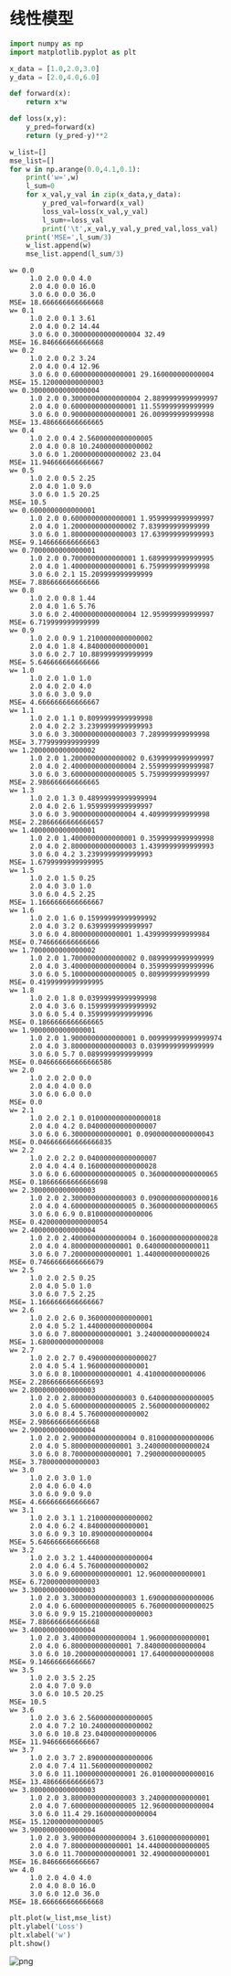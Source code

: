 
# 线性模型


```python
import numpy as np
import matplotlib.pyplot as plt
```


```python
x_data = [1.0,2.0,3.0]
y_data = [2.0,4.0,6.0]
```


```python
def forward(x):
    return x*w
```


```python
def loss(x,y):
    y_pred=forward(x)
    return (y_pred-y)**2
```


```python
w_list=[]
mse_list=[]
for w in np.arange(0.0,4.1,0.1):
    print('w=',w)
    l_sum=0
    for x_val,y_val in zip(x_data,y_data):
        y_pred_val=forward(x_val)
        loss_val=loss(x_val,y_val)
        l_sum+=loss_val
        print('\t',x_val,y_val,y_pred_val,loss_val)
    print('MSE=',l_sum/3)
    w_list.append(w)
    mse_list.append(l_sum/3)
```

    w= 0.0
    	 1.0 2.0 0.0 4.0
    	 2.0 4.0 0.0 16.0
    	 3.0 6.0 0.0 36.0
    MSE= 18.666666666666668
    w= 0.1
    	 1.0 2.0 0.1 3.61
    	 2.0 4.0 0.2 14.44
    	 3.0 6.0 0.30000000000000004 32.49
    MSE= 16.846666666666668
    w= 0.2
    	 1.0 2.0 0.2 3.24
    	 2.0 4.0 0.4 12.96
    	 3.0 6.0 0.6000000000000001 29.160000000000004
    MSE= 15.120000000000003
    w= 0.30000000000000004
    	 1.0 2.0 0.30000000000000004 2.8899999999999997
    	 2.0 4.0 0.6000000000000001 11.559999999999999
    	 3.0 6.0 0.9000000000000001 26.009999999999998
    MSE= 13.486666666666665
    w= 0.4
    	 1.0 2.0 0.4 2.5600000000000005
    	 2.0 4.0 0.8 10.240000000000002
    	 3.0 6.0 1.2000000000000002 23.04
    MSE= 11.946666666666667
    w= 0.5
    	 1.0 2.0 0.5 2.25
    	 2.0 4.0 1.0 9.0
    	 3.0 6.0 1.5 20.25
    MSE= 10.5
    w= 0.6000000000000001
    	 1.0 2.0 0.6000000000000001 1.9599999999999997
    	 2.0 4.0 1.2000000000000002 7.839999999999999
    	 3.0 6.0 1.8000000000000003 17.639999999999993
    MSE= 9.146666666666663
    w= 0.7000000000000001
    	 1.0 2.0 0.7000000000000001 1.6899999999999995
    	 2.0 4.0 1.4000000000000001 6.759999999999998
    	 3.0 6.0 2.1 15.209999999999999
    MSE= 7.886666666666666
    w= 0.8
    	 1.0 2.0 0.8 1.44
    	 2.0 4.0 1.6 5.76
    	 3.0 6.0 2.4000000000000004 12.959999999999997
    MSE= 6.719999999999999
    w= 0.9
    	 1.0 2.0 0.9 1.2100000000000002
    	 2.0 4.0 1.8 4.840000000000001
    	 3.0 6.0 2.7 10.889999999999999
    MSE= 5.646666666666666
    w= 1.0
    	 1.0 2.0 1.0 1.0
    	 2.0 4.0 2.0 4.0
    	 3.0 6.0 3.0 9.0
    MSE= 4.666666666666667
    w= 1.1
    	 1.0 2.0 1.1 0.8099999999999998
    	 2.0 4.0 2.2 3.2399999999999993
    	 3.0 6.0 3.3000000000000003 7.289999999999998
    MSE= 3.779999999999999
    w= 1.2000000000000002
    	 1.0 2.0 1.2000000000000002 0.6399999999999997
    	 2.0 4.0 2.4000000000000004 2.5599999999999987
    	 3.0 6.0 3.6000000000000005 5.759999999999997
    MSE= 2.986666666666665
    w= 1.3
    	 1.0 2.0 1.3 0.48999999999999994
    	 2.0 4.0 2.6 1.9599999999999997
    	 3.0 6.0 3.9000000000000004 4.409999999999998
    MSE= 2.2866666666666657
    w= 1.4000000000000001
    	 1.0 2.0 1.4000000000000001 0.3599999999999998
    	 2.0 4.0 2.8000000000000003 1.4399999999999993
    	 3.0 6.0 4.2 3.2399999999999993
    MSE= 1.6799999999999995
    w= 1.5
    	 1.0 2.0 1.5 0.25
    	 2.0 4.0 3.0 1.0
    	 3.0 6.0 4.5 2.25
    MSE= 1.1666666666666667
    w= 1.6
    	 1.0 2.0 1.6 0.15999999999999992
    	 2.0 4.0 3.2 0.6399999999999997
    	 3.0 6.0 4.800000000000001 1.4399999999999984
    MSE= 0.746666666666666
    w= 1.7000000000000002
    	 1.0 2.0 1.7000000000000002 0.0899999999999999
    	 2.0 4.0 3.4000000000000004 0.3599999999999996
    	 3.0 6.0 5.1000000000000005 0.809999999999999
    MSE= 0.4199999999999995
    w= 1.8
    	 1.0 2.0 1.8 0.03999999999999998
    	 2.0 4.0 3.6 0.15999999999999992
    	 3.0 6.0 5.4 0.3599999999999996
    MSE= 0.1866666666666665
    w= 1.9000000000000001
    	 1.0 2.0 1.9000000000000001 0.009999999999999974
    	 2.0 4.0 3.8000000000000003 0.0399999999999999
    	 3.0 6.0 5.7 0.0899999999999999
    MSE= 0.046666666666666586
    w= 2.0
    	 1.0 2.0 2.0 0.0
    	 2.0 4.0 4.0 0.0
    	 3.0 6.0 6.0 0.0
    MSE= 0.0
    w= 2.1
    	 1.0 2.0 2.1 0.010000000000000018
    	 2.0 4.0 4.2 0.04000000000000007
    	 3.0 6.0 6.300000000000001 0.09000000000000043
    MSE= 0.046666666666666835
    w= 2.2
    	 1.0 2.0 2.2 0.04000000000000007
    	 2.0 4.0 4.4 0.16000000000000028
    	 3.0 6.0 6.6000000000000005 0.36000000000000065
    MSE= 0.18666666666666698
    w= 2.3000000000000003
    	 1.0 2.0 2.3000000000000003 0.09000000000000016
    	 2.0 4.0 4.6000000000000005 0.36000000000000065
    	 3.0 6.0 6.9 0.8100000000000006
    MSE= 0.42000000000000054
    w= 2.4000000000000004
    	 1.0 2.0 2.4000000000000004 0.16000000000000028
    	 2.0 4.0 4.800000000000001 0.6400000000000011
    	 3.0 6.0 7.200000000000001 1.4400000000000026
    MSE= 0.7466666666666679
    w= 2.5
    	 1.0 2.0 2.5 0.25
    	 2.0 4.0 5.0 1.0
    	 3.0 6.0 7.5 2.25
    MSE= 1.1666666666666667
    w= 2.6
    	 1.0 2.0 2.6 0.3600000000000001
    	 2.0 4.0 5.2 1.4400000000000004
    	 3.0 6.0 7.800000000000001 3.2400000000000024
    MSE= 1.6800000000000008
    w= 2.7
    	 1.0 2.0 2.7 0.49000000000000027
    	 2.0 4.0 5.4 1.960000000000001
    	 3.0 6.0 8.100000000000001 4.410000000000006
    MSE= 2.2866666666666693
    w= 2.8000000000000003
    	 1.0 2.0 2.8000000000000003 0.6400000000000005
    	 2.0 4.0 5.6000000000000005 2.560000000000002
    	 3.0 6.0 8.4 5.760000000000002
    MSE= 2.986666666666668
    w= 2.9000000000000004
    	 1.0 2.0 2.9000000000000004 0.8100000000000006
    	 2.0 4.0 5.800000000000001 3.2400000000000024
    	 3.0 6.0 8.700000000000001 7.290000000000005
    MSE= 3.780000000000003
    w= 3.0
    	 1.0 2.0 3.0 1.0
    	 2.0 4.0 6.0 4.0
    	 3.0 6.0 9.0 9.0
    MSE= 4.666666666666667
    w= 3.1
    	 1.0 2.0 3.1 1.2100000000000002
    	 2.0 4.0 6.2 4.840000000000001
    	 3.0 6.0 9.3 10.890000000000004
    MSE= 5.646666666666668
    w= 3.2
    	 1.0 2.0 3.2 1.4400000000000004
    	 2.0 4.0 6.4 5.760000000000002
    	 3.0 6.0 9.600000000000001 12.96000000000001
    MSE= 6.720000000000003
    w= 3.3000000000000003
    	 1.0 2.0 3.3000000000000003 1.6900000000000006
    	 2.0 4.0 6.6000000000000005 6.7600000000000025
    	 3.0 6.0 9.9 15.210000000000003
    MSE= 7.886666666666668
    w= 3.4000000000000004
    	 1.0 2.0 3.4000000000000004 1.960000000000001
    	 2.0 4.0 6.800000000000001 7.840000000000004
    	 3.0 6.0 10.200000000000001 17.640000000000008
    MSE= 9.14666666666667
    w= 3.5
    	 1.0 2.0 3.5 2.25
    	 2.0 4.0 7.0 9.0
    	 3.0 6.0 10.5 20.25
    MSE= 10.5
    w= 3.6
    	 1.0 2.0 3.6 2.5600000000000005
    	 2.0 4.0 7.2 10.240000000000002
    	 3.0 6.0 10.8 23.040000000000006
    MSE= 11.94666666666667
    w= 3.7
    	 1.0 2.0 3.7 2.8900000000000006
    	 2.0 4.0 7.4 11.560000000000002
    	 3.0 6.0 11.100000000000001 26.010000000000016
    MSE= 13.486666666666673
    w= 3.8000000000000003
    	 1.0 2.0 3.8000000000000003 3.240000000000001
    	 2.0 4.0 7.6000000000000005 12.960000000000004
    	 3.0 6.0 11.4 29.160000000000004
    MSE= 15.120000000000005
    w= 3.9000000000000004
    	 1.0 2.0 3.9000000000000004 3.610000000000001
    	 2.0 4.0 7.800000000000001 14.440000000000005
    	 3.0 6.0 11.700000000000001 32.49000000000001
    MSE= 16.84666666666667
    w= 4.0
    	 1.0 2.0 4.0 4.0
    	 2.0 4.0 8.0 16.0
    	 3.0 6.0 12.0 36.0
    MSE= 18.666666666666668
    


```python
plt.plot(w_list,mse_list)
plt.ylabel('Loss')
plt.xlabel('w')
plt.show()
```


![png](output_6_0.png)

